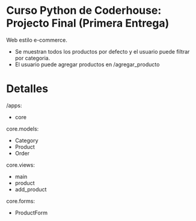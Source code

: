 # Curso Python de Coderhouse: Projecto Final (Primera Entrega)
Web estilo e-commerce. 
- Se muestran todos los productos por defecto y el usuario puede filtrar por categoria.
- El usuario puede agregar productos en /agregar_producto

# Detalles
/apps:
- core

core.models:
- Category
- Product
- Order

core.views:
- main
- product
- add_product

core.forms:
- ProductForm



